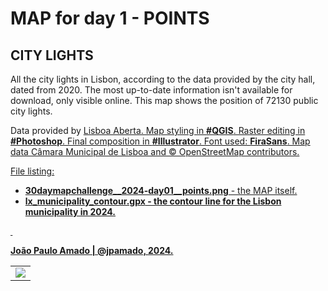 <h1>MAP for day 1 - POINTS</h1>
<h2>CITY LIGHTS</h2> 
<p>All the city lights in Lisbon, according to the data provided by the city hall, dated from 2020. The most up-to-date information isn't available for download, only visible online. This map shows the position of 72130 public city lights.</p>
<p>Data provided by <a href="https://lisboaaberta.cm-lisboa.pt/index.php/pt/">Lisboa Aberta. Map styling in <b>#QGIS</b>. Raster editing in <b>#Photoshop</b>. Final composition in <b>#Illustrator</b>. Font used: <b>FiraSans</b>. Map data Câmara Municipal de Lisboa and  © OpenStreetMap contributors.
</p>
<p>File listing:</p>
<ul>
<li><b>30daymapchallenge__2024-day01__points.png</b> - the MAP itself.</li>
<li><b>lx_municipality_contour.gpx<b> - the contour line for the Lisbon municipality in 2024.</li>
</ul>
<p>&nbsp;</p>
<p>João Paulo Amado | @jpamado, 2024.</p>
<table>
<tr>
<td style="border:thin #000">
<img src="30daymapchallenge__2024-day01__points.png" width=auto>
</td>
</tr>
</table>

